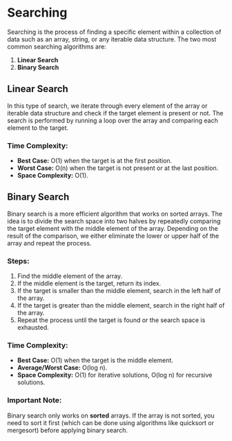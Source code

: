 # Searching

Searching is the process of finding a specific element within a collection of data such as an array, string, or any iterable data structure. The two most common searching algorithms are:

1. **Linear Search**
2. **Binary Search**

## Linear Search

In this type of search, we iterate through every element of the array or iterable data structure and check if the target element is present or not. The search is performed by running a loop over the array and comparing each element to the target.

### Time Complexity:

- **Best Case:** O(1) when the target is at the first position.
- **Worst Case:** O(n) when the target is not present or at the last position.
- **Space Complexity:** O(1).

## Binary Search

Binary search is a more efficient algorithm that works on sorted arrays. The idea is to divide the search space into two halves by repeatedly comparing the target element with the middle element of the array. Depending on the result of the comparison, we either eliminate the lower or upper half of the array and repeat the process.

### Steps:

1. Find the middle element of the array.
2. If the middle element is the target, return its index.
3. If the target is smaller than the middle element, search in the left half of the array.
4. If the target is greater than the middle element, search in the right half of the array.
5. Repeat the process until the target is found or the search space is exhausted.

### Time Complexity:

- **Best Case:** O(1) when the target is the middle element.
- **Average/Worst Case:** O(log n).
- **Space Complexity:** O(1) for iterative solutions, O(log n) for recursive solutions.

### Important Note:

Binary search only works on **sorted** arrays. If the array is not sorted, you need to sort it first (which can be done using algorithms like quicksort or mergesort) before applying binary search.
